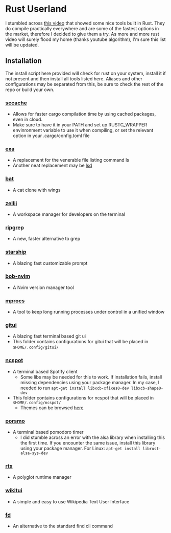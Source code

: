 # Rust Userland
I stumbled across [this video](https://youtu.be/dFkGNe4oaKk) that showed some nice tools built in Rust.
They do compile practically everywhere and are some of the fastest options in the market,
therefore I decided to give them a try. As more and more rust video will surely 
flood my home (thanks youtube algorithm), I'm sure this list will be updated.

## Installation
The install script here provided will check for rust on your system, install it 
if not present and then install all tools listed here. Aliases and other configurations
may be separated from this, be sure to check the rest of the repo or build your own.

### [sccache](https://github.com/mozilla/sccache)
- Allows for faster cargo compilation time by using cached packages, even in cloud.
- Make sure to have it in your PATH and set up RUSTC_WRAPPER envinronment variable
to use it when compiling, or set the relevant option in your .cargo/config.toml file

### [exa](https://github.com/ogham/exa)
- A replacement for the venerable file listing command ls 
 - Another neat replacement may be [lsd](https://github.com/lsd-rs/lsd)

### [bat](https://github.com/sharkdp/bat)
- A cat clone with wings 

### [zellij](https://github.com/zellij-org/zellij)
- A workspace manager for developers on the terminal

### [ripgrep](https://github.com/behnam/rust-ripgrep)
- A new, faster alternative to grep

### [starship](https://starship.rs/)
- A blazing fast customizable prompt

### [bob-nvim](https://github.com/MordechaiHadad/bob)
- A Nvim version manager tool 

### [mprocs](https://github.com/pvolok/mprocs)
- A tool to keep long running processes under control in a unified window

### [gitui](https://github.com/extrawurst/gitui)
- A blazing fast terminal based git ui 
- This folder contains configurations for gitui that will be placed in `$HOME/.config/gitui/`

### [ncspot](https://github.com/hrkfdn/ncspot)
- A terminal based Spotify client
    - Some libs may be needed for this to work. If installation fails, install 
    missing dependencies using your package manager. In my case, I needed to run 
    `apt-get install libxcb-xfixes0-dev libxcb-shape0-dev`
- This folder contains configurations for ncspot that will be placed in `$HOME/.config/ncspot/`
    - Themes can be browsed [here](https://github.com/hrkfdn/ncspot/pull/40)

### [porsmo](https://github.com/ColorCookie-dev/porsmo)
- A terminal based pomodoro timer
    - I did stumble across an error with the alsa library when installing this 
    the first time. If you encounter the same issue, install this library using 
    your package manager. For Linux: `apt-get install librust-alsa-sys-dev`

### [rtx](https://github.com/jdxcode/rtx)
- A polyglot runtime manager 

### [wikitui](https://builditluc.github.io/wiki-tui/0.7/)
- A simple and easy to use Wikipedia Text User Interface

### [fd](https://github.com/sharkdp/fd)
- An alternative to the standard find cli command 
